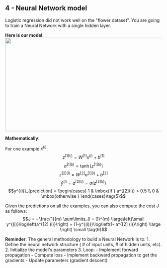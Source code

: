 ## 4 - Neural Network model

Logistic regression did not work well on the "flower dataset". You are going to train a Neural Network with a single hidden layer.

**Here is our model**:
<img src="images/classification_kiank.png" style="width:600px;height:300px;">

**Mathematically**:

For one example $x^{(i)}$:
$$z^{[1] (i)} =  W^{[1]} x^{(i)} + b^{[1]}\tag{1}$$ 
$$a^{[1] (i)} = \tanh(z^{[1] (i)})\tag{2}$$
$$z^{[2] (i)} = W^{[2]} a^{[1] (i)} + b^{[2]}\tag{3}$$
$$\hat{y}^{(i)} = a^{[2] (i)} = \sigma(z^{ [2] (i)})\tag{4}$$
$$y^{(i)}_{prediction} = \begin{cases} 1 & \mbox{if } a^{[2](i)} > 0.5 \\ 0 & \mbox{otherwise } \end{cases}\tag{5}$$


Given the predictions on all the examples, you can also compute the cost $J$ as follows: 
$$J = - \frac{1}{m} \sum\limits_{i = 0}^{m} \large\left(\small y^{(i)}\log\left(a^{[2] (i)}\right) + (1-y^{(i)})\log\left(1- a^{[2] (i)}\right)  \large  \right) \small \tag{6}$$

**Reminder**: The general methodology to build a Neural Network is to:
    1. Define the neural network structure ( # of input units,  # of hidden units, etc). 
    2. Initialize the model's parameters
    3. Loop:
        - Implement forward propagation
        - Compute loss
        - Implement backward propagation to get the gradients
        - Update parameters (gradient descent)